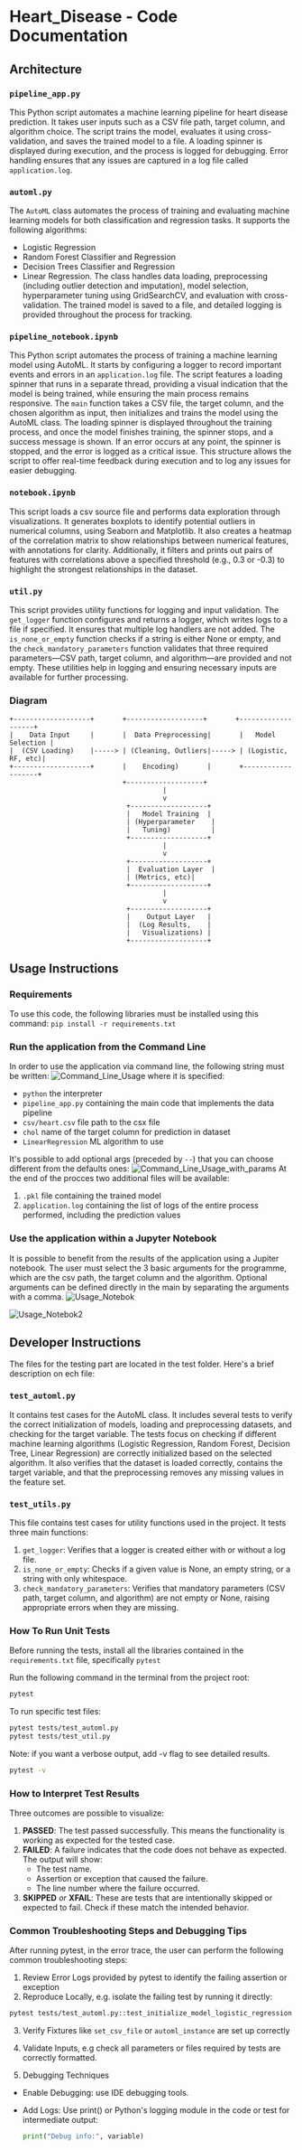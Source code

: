 # Heart_Disease - Code Documentation

## Architecture

### `pipeline_app.py`

This Python script automates a machine learning pipeline for heart disease prediction. It takes user inputs such as a CSV file path, target column, and algorithm choice. The script trains the model, evaluates it using cross-validation, and saves the trained model to a file. A loading spinner is displayed during execution, and the process is logged for debugging. Error handling ensures that any issues are captured in a log file called `application.log`.

### `automl.py`

The `AutoML` class automates the process of training and evaluating machine learning models for both classification and regression tasks. It supports the following algorithms:

- Logistic Regression
- Random Forest Classifier and Regression
- Decision Trees Classifier and Regression
- Linear Regression.
  The class handles data loading, preprocessing (including outlier detection and imputation), model selection, hyperparameter tuning using GridSearchCV, and evaluation with cross-validation. The trained model is saved to a file, and detailed logging is provided throughout the process for tracking.

### `pipeline_notebook.ipynb`

This Python script automates the process of training a machine learning model using AutoML. It starts by configuring a logger to record important events and errors in an `application.log` file. The script features a loading spinner that runs in a separate thread, providing a visual indication that the model is being trained, while ensuring the main process remains responsive. The `main` function takes a CSV file, the target column, and the chosen algorithm as input, then initializes and trains the model using the AutoML class. The loading spinner is displayed throughout the training process, and once the model finishes training, the spinner stops, and a success message is shown. If an error occurs at any point, the spinner is stopped, and the error is logged as a critical issue. This structure allows the script to offer real-time feedback during execution and to log any issues for easier debugging.

### `notebook.ipynb`

This script loads a csv source file and performs data exploration through visualizations. It generates boxplots to identify potential outliers in numerical columns, using Seaborn and Matplotlib. It also creates a heatmap of the correlation matrix to show relationships between numerical features, with annotations for clarity. Additionally, it filters and prints out pairs of features with correlations above a specified threshold (e.g., 0.3 or -0.3) to highlight the strongest relationships in the dataset.

### `util.py`

This script provides utility functions for logging and input validation. The `get_logger` function configures and returns a logger, which writes logs to a file if specified. It ensures that multiple log handlers are not added. The `is_none_or_empty` function checks if a string is either None or empty, and the `check_mandatory_parameters` function validates that three required parameters—CSV path, target column, and algorithm—are provided and not empty. These utilities help in logging and ensuring necessary inputs are available for further processing.

### Diagram

```plaintext
+-------------------+       +-------------------+       +-------------------+   
|    Data Input     |       |  Data Preprocessing|       |   Model Selection |   
|  (CSV Loading)    |-----> | (Cleaning, Outliers|-----> | (Logistic, RF, etc)|
+-------------------+       |    Encoding)       |       +-------------------+   
                            +-------------------+             
                                      |                     
                                      v                     
                             +-------------------+       
                             |   Model Training  |       
                             | (Hyperparameter    |       
                             |   Tuning)          |       
                             +-------------------+       
                                      |                     
                                      v                     
                             +-------------------+       
                             |  Evaluation Layer  |       
                             | (Metrics, etc)|       
                             +-------------------+       
                                      |                     
                                      v                     
                             +-------------------+       
                             |    Output Layer   |       
                             |  (Log Results,    |       
                             |   Visualizations) |       
                             +-------------------+       

```

## Usage Instructions

### Requirements

To use this code, the following libraries must be installed using this command:
`pip install -r requirements.txt`

### Run the application from the Command Line

In order to use the application via command line, the following string must be written:
![Command_Line_Usage](images/command_line.png)
where it is specified:

- `python` the interpreter
- `pipeline_app.py` containing the main code that implements the data pipeline
- `csv/heart.csv` file path to the csx file
- `chol` name of the target column for prediction in dataset
- `LinearRegression` ML algorithm to use

It's possible to add optional args (preceded by `--`) that you can choose different from the defaults ones:
![Command_Line_Usage_with_params](images/command_line_with_params.png)
At the end of the procces two additional files will be available:

1. `.pkl` file containing the trained model
2. `application.log` containing the list of logs of the entire process performed, including the prediction values

### Use the application within a Jupyter Notebook
It is possible to benefit from the results of the application using a Jupiter notebook.
The user must select the 3 basic arguments for the programme, which are the csv path, the target column and the algorithm. 
Optional arguments can be defined directly in the main by separating the arguments with a comma.
![Usage_Notebok](images/notebook_main.png)

![Usage_Notebok2](images/notebook_how_to_use.png)

## Developer Instructions
The files for the testing part are located in the test folder. Here's a brief description on ech file:
### `test_automl.py`
It contains test cases for the AutoML class. It includes several tests to verify the correct initialization of models, loading and preprocessing datasets, and checking for the target variable. The tests focus on checking if different machine learning algorithms (Logistic Regression, Random Forest, Decision Tree, Linear Regression) are correctly initialized based on the selected algorithm. It also verifies that the dataset is loaded correctly, contains the target variable, and that the preprocessing removes any missing values in the feature set.
### `test_utils.py`
This file contains test cases for utility functions used in the project. It tests three main functions:

1. `get_logger`: Verifies that a logger is created either with or without a log file.
2. `is_none_or_empty`: Checks if a given value is None, an empty string, or a string with only whitespace.
3. `check_mandatory_parameters`: Verifies that mandatory parameters (CSV path, target column, and algorithm) are not empty or None, raising appropriate errors when they are missing.

### How To Run Unit Tests 
Before running the tests, install all the libraries contained in the `requirements.txt` file, specifically `pytest`

Run the following command in the terminal from the project root:
```bash
pytest
```
To run specific test files:
```bash
pytest tests/test_automl.py
pytest tests/test_util.py
```

Note: if you want a verbose output, add -v flag to see detailed results.
```bash
pytest -v
```

### How to Interpret Test Results
Three outcomes are possible to visualize:

1. **PASSED**: The test passed successfully. This means the functionality is working as expected for the tested case.
2. **FAILED**: A failure indicates that the code does not behave as expected. The output will show:
    * The test name.
    * Assertion or exception that caused the failure.
    * The line number where the failure occurred.
3. **SKIPPED** *or* **XFAIL**: These are tests that are intentionally skipped or expected to fail. Check if these match the intended behavior.

### Common Troubleshooting Steps and Debugging Tips
After running pytest, in the error trace, the user can perform the following common troubleshooting steps:
1. Review Error Logs provided by pytest to identify the failing assertion or exception
2. Reproduce Locally, e.g. isolate the failing test by running it directly:


```bash
pytest tests/test_automl.py::test_initialize_model_logistic_regression
```

3. Verify Fixtures like `set_csv_file` or `automl_instance` are set up correctly

4. Validate Inputs, e.g check all parameters or files required by tests are correctly formatted.

5. Debugging Techniques
  * Enable Debugging: use IDE debugging tools.

  * Add Logs: Use print() or Python's logging module in the code or test for intermediate output:


      ```python
      print("Debug info:", variable)
      ```

